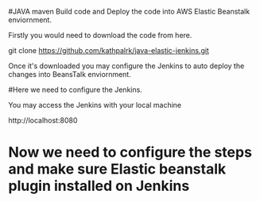 #JAVA maven Build code and Deploy the code into AWS Elastic Beanstalk enviornment.

Firstly you would need to download the code from here.

git clone https://github.com/kathpalrk/java-elastic-jenkins.git

Once it's downloaded you may configure the Jenkins to auto deploy the changes into BeansTalk enviornment.

#Here we need to configure the Jenkins.

You may access the Jenkins with your local machine

http://localhost:8080

# Now we need to configure the steps and make sure Elastic beanstalk plugin installed on Jenkins


